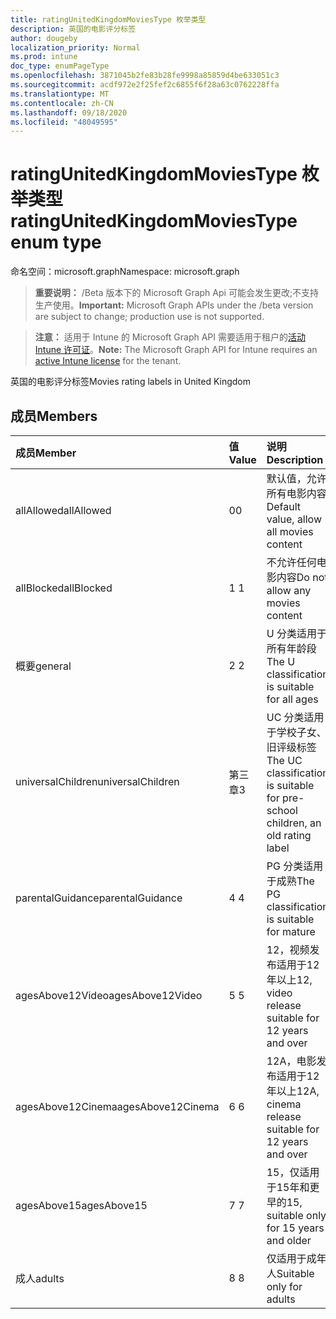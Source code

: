 ```yaml
---
title: ratingUnitedKingdomMoviesType 枚举类型
description: 英国的电影评分标签
author: dougeby
localization_priority: Normal
ms.prod: intune
doc_type: enumPageType
ms.openlocfilehash: 3871045b2fe83b28fe9998a85859d4be633051c3
ms.sourcegitcommit: acdf972e2f25fef2c6855f6f28a63c0762228ffa
ms.translationtype: MT
ms.contentlocale: zh-CN
ms.lasthandoff: 09/18/2020
ms.locfileid: "48049595"
---
```

# <a name="ratingunitedkingdommoviestype-enum-type"></a><span data-ttu-id="cc621-103">ratingUnitedKingdomMoviesType 枚举类型</span><span class="sxs-lookup"><span data-stu-id="cc621-103">ratingUnitedKingdomMoviesType enum type</span></span>

<span data-ttu-id="cc621-104">命名空间：microsoft.graph</span><span class="sxs-lookup"><span data-stu-id="cc621-104">Namespace: microsoft.graph</span></span>

> <span data-ttu-id="cc621-105">**重要说明：** /Beta 版本下的 Microsoft Graph Api 可能会发生更改;不支持生产使用。</span><span class="sxs-lookup"><span data-stu-id="cc621-105">**Important:** Microsoft Graph APIs under the /beta version are subject to change; production use is not supported.</span></span>

> <span data-ttu-id="cc621-106">**注意：** 适用于 Intune 的 Microsoft Graph API 需要适用于租户的[活动 Intune 许可证](https://go.microsoft.com/fwlink/?linkid=839381)。</span><span class="sxs-lookup"><span data-stu-id="cc621-106">**Note:** The Microsoft Graph API for Intune requires an [active Intune license](https://go.microsoft.com/fwlink/?linkid=839381) for the tenant.</span></span>

<span data-ttu-id="cc621-107">英国的电影评分标签</span><span class="sxs-lookup"><span data-stu-id="cc621-107">Movies rating labels in United Kingdom</span></span>

## <a name="members"></a><span data-ttu-id="cc621-108">成员</span><span class="sxs-lookup"><span data-stu-id="cc621-108">Members</span></span>
|<span data-ttu-id="cc621-109">成员</span><span class="sxs-lookup"><span data-stu-id="cc621-109">Member</span></span>|<span data-ttu-id="cc621-110">值</span><span class="sxs-lookup"><span data-stu-id="cc621-110">Value</span></span>|<span data-ttu-id="cc621-111">说明</span><span class="sxs-lookup"><span data-stu-id="cc621-111">Description</span></span>|
|:---|:---|:---|
|<span data-ttu-id="cc621-112">allAllowed</span><span class="sxs-lookup"><span data-stu-id="cc621-112">allAllowed</span></span>|<span data-ttu-id="cc621-113">0</span><span class="sxs-lookup"><span data-stu-id="cc621-113">0</span></span>|<span data-ttu-id="cc621-114">默认值，允许所有电影内容</span><span class="sxs-lookup"><span data-stu-id="cc621-114">Default value, allow all movies content</span></span>|
|<span data-ttu-id="cc621-115">allBlocked</span><span class="sxs-lookup"><span data-stu-id="cc621-115">allBlocked</span></span>|<span data-ttu-id="cc621-116">1 </span><span class="sxs-lookup"><span data-stu-id="cc621-116">1</span></span>|<span data-ttu-id="cc621-117">不允许任何电影内容</span><span class="sxs-lookup"><span data-stu-id="cc621-117">Do not allow any movies content</span></span>|
|<span data-ttu-id="cc621-118">概要</span><span class="sxs-lookup"><span data-stu-id="cc621-118">general</span></span>|<span data-ttu-id="cc621-119">2 </span><span class="sxs-lookup"><span data-stu-id="cc621-119">2</span></span>|<span data-ttu-id="cc621-120">U 分类适用于所有年龄段</span><span class="sxs-lookup"><span data-stu-id="cc621-120">The U classification is suitable for all ages</span></span>|
|<span data-ttu-id="cc621-121">universalChildren</span><span class="sxs-lookup"><span data-stu-id="cc621-121">universalChildren</span></span>|<span data-ttu-id="cc621-122">第三章</span><span class="sxs-lookup"><span data-stu-id="cc621-122">3</span></span>|<span data-ttu-id="cc621-123">UC 分类适用于学校子女、旧评级标签</span><span class="sxs-lookup"><span data-stu-id="cc621-123">The UC classification is suitable for pre-school children, an old rating label</span></span>|
|<span data-ttu-id="cc621-124">parentalGuidance</span><span class="sxs-lookup"><span data-stu-id="cc621-124">parentalGuidance</span></span>|<span data-ttu-id="cc621-125">4 </span><span class="sxs-lookup"><span data-stu-id="cc621-125">4</span></span>|<span data-ttu-id="cc621-126">PG 分类适用于成熟</span><span class="sxs-lookup"><span data-stu-id="cc621-126">The PG classification is suitable for mature</span></span>|
|<span data-ttu-id="cc621-127">agesAbove12Video</span><span class="sxs-lookup"><span data-stu-id="cc621-127">agesAbove12Video</span></span>|<span data-ttu-id="cc621-128">5 </span><span class="sxs-lookup"><span data-stu-id="cc621-128">5</span></span>|<span data-ttu-id="cc621-129">12，视频发布适用于12年以上</span><span class="sxs-lookup"><span data-stu-id="cc621-129">12, video release suitable for 12 years and over</span></span>|
|<span data-ttu-id="cc621-130">agesAbove12Cinema</span><span class="sxs-lookup"><span data-stu-id="cc621-130">agesAbove12Cinema</span></span>|<span data-ttu-id="cc621-131">6 </span><span class="sxs-lookup"><span data-stu-id="cc621-131">6</span></span>|<span data-ttu-id="cc621-132">12A，电影发布适用于12年以上</span><span class="sxs-lookup"><span data-stu-id="cc621-132">12A, cinema release suitable for 12 years and over</span></span>|
|<span data-ttu-id="cc621-133">agesAbove15</span><span class="sxs-lookup"><span data-stu-id="cc621-133">agesAbove15</span></span>|<span data-ttu-id="cc621-134">7 </span><span class="sxs-lookup"><span data-stu-id="cc621-134">7</span></span>|<span data-ttu-id="cc621-135">15，仅适用于15年和更早的</span><span class="sxs-lookup"><span data-stu-id="cc621-135">15, suitable only for 15 years and older</span></span>|
|<span data-ttu-id="cc621-136">成人</span><span class="sxs-lookup"><span data-stu-id="cc621-136">adults</span></span>|<span data-ttu-id="cc621-137">8 </span><span class="sxs-lookup"><span data-stu-id="cc621-137">8</span></span>|<span data-ttu-id="cc621-138">仅适用于成年人</span><span class="sxs-lookup"><span data-stu-id="cc621-138">Suitable only for adults</span></span>|






